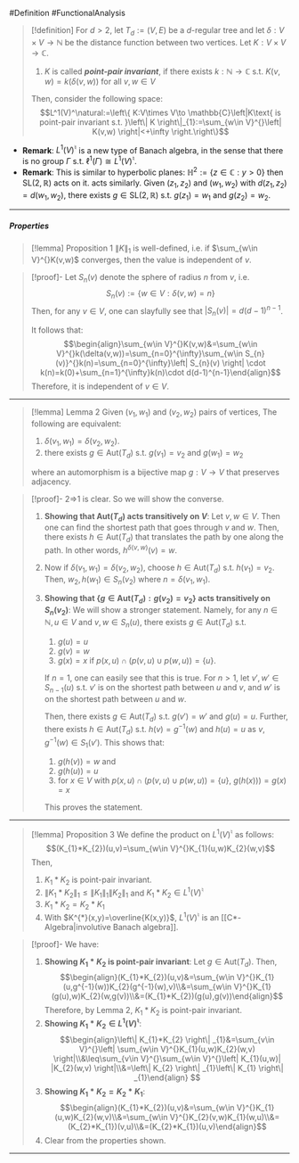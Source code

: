 #Definition #FunctionalAnalysis 

> [!definition]
> For $d>2$, let $T_{d}:=(V,E)$ be a $d$-regular tree and let $\delta:V\times V\to \mathbb{N}$ be the distance function between two vertices. Let $K:V\times V\to \mathbb{C}$. 
> 1. $K$ is called ***point-pair invariant***, if there exists $k:\mathbb{N}\to \mathbb{C}$ s.t. $K(v,w)=k(\delta(v,w))$ for all $v,w\in V$
> 
> Then, consider the following space:
>  $$L^1(V)^\natural:=\left\{  K:V\times V\to \mathbb{C}\left|K\text{ is point-pair invariant s.t. }\left\| K \right\|_{1}:=\sum_{w\in V}^{}\left| K(v,w) \right|<+\infty   \right.\right\}$$
- **Remark**: $L^1(V)^\natural$ is a new type of Banach algebra, in the sense that there is no group $\Gamma$ s.t. $\ell^1(\Gamma)\cong L^1(V)^\natural$.
- **Remark**: This is similar to hyperbolic planes: $\mathbb{H}^2:=\{ z\in \mathbb{C}: y>0 \}$ then $\text{SL}(2,\mathbb{R})$ acts on it. acts similarly. Given $(z_{1},z_{2})$ and $(w_{1},w_{2})$ with $d(z_{1},z_{2})=d(w_{1},w_{2})$, there exists $g\in \text{SL}(2,\mathbb{R})$ s.t. $g(z_{1})=w_{1}$ and $g(z_{2})=w_{2}$.
---
##### Properties
> [!lemma] Proposition 1
> $\left\| K \right\|_{1}$ is well-defined, i.e. if $\sum_{w\in V}^{}K(v,w)$ converges, then the value is independent of $v$.

> [!proof]-
> Let $S_{n}(v)$ denote the sphere of radius $n$ from $v$, i.e. 
> $$S_{n}(v):=\{ w\in V:\delta(v,w)=n \}$$
> Then, for any $v\in V$, one can slayfully see that $\left| S_{n}(v) \right|=d(d-1)^{n-1}$. 
> 
> It follows that: $$\begin{align}\sum_{w\in V}^{}K(v,w)&=\sum_{w\in V}^{}k(\delta(v,w))=\sum_{n=0}^{\infty}\sum_{w\in S_{n}(v)}^{}k(n)=\sum_{n=0}^{\infty}\left| S_{n}(v) \right| \cdot k(n)=k(0)+\sum_{n=1}^{\infty}k(n)\cdot d(d-1)^{n-1}\end{align}$$Therefore, it is independent of $v\in V$.
---
> [!lemma] Lemma 2
> Given $(v_{1},w_{1})$ and $(v_{2},w_{2})$ pairs of vertices, The following are equivalent:
> 1. $\delta(v_{1},w_{1})=\delta(v_{2},w_{2})$.
> 2. there exists $g\in \text{Aut}(T_{d})$ s.t. $g(v_{1})=v_{2}$ and $g(w_{1})=w_{2}$
> 
> where an automorphism is a bijective map $g:V\to V$ that preserves adjacency.

> [!proof]-
> 2=>1 is clear. So we will show the converse.
> 1. **Showing that $\text{Aut}(T_{d})$ acts transitively on $V$**:
> 	Let $v,w\in V$. Then one can find the shortest path that goes through $v$ and $w$. Then, there exists $h\in \text{Aut}(T_{d})$ that translates the path by one along the path. In other words, $h^{\delta(v,w)}(v)=w$. 
> 2. Now if $\delta(v_{1},w_{1})=\delta(v_{2},w_{2})$, choose $h\in \text{Aut}(T_{d})$ s.t. $h(v_{1})=v_{2}$. Then, $w_{2},h(w_{1})\in S_{n}(v_{2})$ where $n=\delta(v_{1},w_{1})$.
> 3. **Showing that $\{ g\in \text{Aut}(T_{d}):g(v_{2})=v_{2} \}$ acts transitively on $S_{n}(v_{2})$**:
>    We will show a stronger statement. Namely, for any $n\in \mathbb{N},u\in V$ and $v,w\in S_{n}(u)$, there exists $g\in \text{Aut}(T_{d})$ s.t.
>    1. $g(u)=u$
>    2. $g(v)=w$
>    3. $g(x)=x$ if $p(x,u)\cap (p(v,u)\cup p(w,u))=\{ u \}$.
>    
>    If $n=1$, one can easily see that this is true. For $n>1$, let $v',w'\in S_{n-1}(u)$ s.t. $v'$ is on the shortest path between $u$ and $v$, and $w'$ is on the shortest path between $u$ and $w$.
>    
>    Then, there exists $g\in \text{Aut}(T_{d})$ s.t. $g(v')=w'$ and $g(u)=u$. Further, there exists $h\in \text{Aut}(T_{d})$ s.t. $h(v)=g^{-1}(w)$ and $h(u)=u$ as $v,g^{-1}(w)\in S_{1}(v')$. This shows that:
>    1. $g(h(v))=w$ and 
>    2. $g(h(u))=u$
>    3. for $x\in V$ with $p(x,u)\cap (p(v,u)\cup p(w,u))=\{ u \}$, $g(h(x)))=g(x)=x$
>    
>    This proves the statement.

---
> [!lemma] Proposition 3
> We define the product on $L^1(V)^\natural$ as follows: $$(K_{1}*K_{2})(u,v)=\sum_{w\in V}^{}K_{1}(u,w)K_{2}(w,v)$$
> Then, 
> 1. $K_{1}*K_{2}$ is point-pair invariant. 
> 2. $\left\| K_{1}*K_{2} \right\|_{1}\leq \left\| K_{1} \right\|_{1}\left\| K_{2} \right\|_{1}$ and $K_{1}*K_{2}\in L^1(V)^\natural$
> 3. $K_{1}*K_{2}=K_{2}*K_{1}$
> 4. With $K^{*}(x,y)=\overline{K(x,y)}$, $L^1(V)^\natural$ is an [[C*-Algebra|involutive Banach algebra]].

> [!proof]-
> We have:
> 1. **Showing $K_{1}*K_{2}$ is point-pair invariant**:
>    Let $g\in \text{Aut}(T_{d})$. Then, 
> 	$$\begin{align}(K_{1}*K_{2})(u,v)&=\sum_{w\in V}^{}K_{1}(u,g^{-1}(w))K_{2}(g^{-1}(w),v)\\&=\sum_{w\in V}^{}K_{1}(g(u),w)K_{2}(w,g(v))\\&=(K_{1}*K_{2})(g(u),g(v))\end{align}$$Therefore, by Lemma 2, $K_{1}*K_{2}$ is point-pair invariant.
> 2. **Showing $K_{1}*K_{2}\in L^1(V)^\natural$**:
> 	$$\begin{align}\left\| K_{1}*K_{2} \right\| _{1}&=\sum_{v\in V}^{}\left| \sum_{w\in V}^{}K_{1}(u,w)K_{2}(w,v) \right|\\&\leq\sum_{v\in V}^{}\sum_{w\in V}^{}\left| K_{1}(u,w)| |K_{2}(w,v) \right|\\&=\left\| K_{2} \right\| _{1}\left\| K_{1} \right\| _{1}\end{align} $$
> 3. **Showing $K_{1}*K_{2}=K_{2}*K_{1}$**:
> 	$$\begin{align}(K_{1}*K_{2})(u,v)&=\sum_{w\in V}^{}K_{1}(u,w)K_{2}(w,v)\\&=\sum_{w\in V}^{}K_{2}(v,w)K_{1}(w,u)\\&=(K_{2}*K_{1})(v,u)\\&=(K_{2}*K_{1})(u,v)\end{align}$$
> 4. Clear from the properties shown.

---

